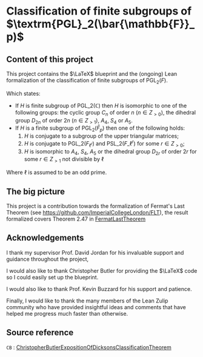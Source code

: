 # Classification of finite subgroups of $\textrm{PGL}_2(\bar{\mathbb{F}}_p)$


## Content of this project

This project contains the $\LaTeX$ blueprint and the (ongoing) Lean formalization of the classification of finite subgroups of $\textrm{PGL}_2(F)$.

Which states:

- If $H$ is finite subgroup of $\textrm{PGL}\_2(\mathbb{C})$ then $H$ is isomorphic to one of the following groups: the cyclic group $C_n$ of order $n$ ($n \in Z_{>0}$), the dihedral group $D_{2n}$ of order $2n$ ($n \in Z_{>1}$), $A_4$, $S_4$ or $A_5$.
- If $H$ is a finite subgroup of $\textrm{PGL}_2(\bar{F}_p)$ then one of the following holds:
  1. $H$ is conjugate to a subgroup of the upper triangular matrices;
  2. $H$ is conjugate to $\textrm{PGL}\_2 (F_{\ell^r})$ and $\textrm{PSL}\_2 (F\_{\ell^r})$ for some $r \in Z_{>0}$;
  3. $H$ is isomorphic to $A_4$, $S_4$, $A_5$ or the dihedral group $D_{2r}$ of order $2r$ for some $r \in Z_{>1}$ not divisible by $\ell$

Where $\ell$ is assumed to be an odd prime.

## The big picture

This project is a contribution towards the formalization of Fermat's Last Theorem (see https://github.com/ImperialCollegeLondon/FLT), the result formalized covers Theorem 2.47 in [FermatLastTheorem](https://www.math.mcgill.ca/darmon/pub/Articles/Expository/05.DDT/paper.pdf)

## Acknowledgements

I thank my supervisor Prof. David Jordan for his invaluable support and guidance throughout the project, 

I would also like to thank Christopher Butler for providing the $\LaTeX$ code so I could easily set up the blueprint.

I would also like to thank Prof. Kevin Buzzard for his support and patience.

Finally, I would like to thank the many members of the Lean Zulip community who have provided insightful ideas and comments that have helped me progress much faster than otherwise.

## Source reference

`CB` : [ChristopherButlerExpositionOfDicksonsClassificationTheorem](https://lup.lub.lu.se/student-papers/record/8998907/file/8998908.pdf)


